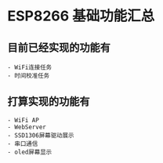 # ESP8266 基础功能汇总

## 目前已经实现的功能有

    - WiFi连接任务
    - 时间校准任务

## 打算实现的功能有

    - WiFi AP
    - WebServer
    - SSD1306屏幕驱动展示
    - 串口通信
    - oled屏幕显示

